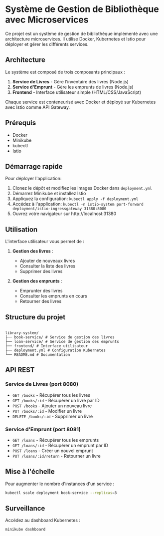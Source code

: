 # Système de Gestion de Bibliothèque avec Microservices

Ce projet est un système de gestion de bibliothèque implémenté avec une architecture microservices. Il utilise Docker, Kubernetes et Istio pour déployer et gérer les différents services.

## Architecture

Le système est composé de trois composants principaux :

1. **Service de Livres** - Gère l'inventaire des livres (Node.js)
2. **Service d'Emprunt** - Gère les emprunts de livres (Node.js)
3. **Frontend** - Interface utilisateur simple (HTML/CSS/JavaScript)

Chaque service est conteneurisé avec Docker et déployé sur Kubernetes avec Istio comme API Gateway.

## Prérequis

- Docker
- Minikube
- kubectl
- Istio

## Démarrage rapide

Pour déployer l'application:

1. Clonez le dépôt et modifiez les images Docker dans `deployment.yml`
2. Démarrez Minikube et installez Istio
3. Appliquez la configuration: `kubectl apply -f deployment.yml`
4. Accédez à l'application: `kubectl -n istio-system port-forward deployment/istio-ingressgateway 31380:8080`
5. Ouvrez votre navigateur sur http://localhost:31380

## Utilisation

L'interface utilisateur vous permet de :

1. **Gestion des livres** :

   - Ajouter de nouveaux livres
   - Consulter la liste des livres
   - Supprimer des livres

2. **Gestion des emprunts** :
   - Emprunter des livres
   - Consulter les emprunts en cours
   - Retourner des livres

## Structure du projet

```

library-system/
├── book-service/ # Service de gestion des livres
├── loan-service/ # Service de gestion des emprunts
├── frontend/ # Interface utilisateur
├── deployment.yml # Configuration Kubernetes
└── README.md # Documentation

```

## API REST

### Service de Livres (port 8080)

- `GET /books` - Récupérer tous les livres
- `GET /books/:id` - Récupérer un livre par ID
- `POST /books` - Ajouter un nouveau livre
- `PUT /books/:id` - Modifier un livre
- `DELETE /books/:id` - Supprimer un livre

### Service d'Emprunt (port 8081)

- `GET /loans` - Récupérer tous les emprunts
- `GET /loans/:id` - Récupérer un emprunt par ID
- `POST /loans` - Créer un nouvel emprunt
- `PUT /loans/:id/return` - Retourner un livre

## Mise à l'échelle

Pour augmenter le nombre d'instances d'un service :

```bash
kubectl scale deployment book-service --replicas=3
```

## Surveillance

Accédez au dashboard Kubernetes :

```bash
minikube dashboard
```

```

```
